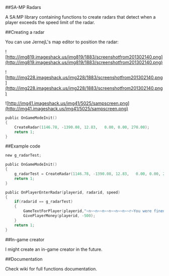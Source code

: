##SA-MP Radars

A SA:MP library containing functions to create radars that detect when a player exceeds the speed limit of the radar.

##Creating a radar

You can use JernejL's map editor to position the radar:

![http://img819.imageshack.us/img819/1883/screenshotfrom201302140.png](http://img819.imageshack.us/img819/1883/screenshotfrom201302140.png)

![http://img228.imageshack.us/img228/1883/screenshotfrom201302140.png](http://img228.imageshack.us/img228/1883/screenshotfrom201302140.png)

![http://img41.imageshack.us/img41/5025/sampscreen.png](http://img41.imageshack.us/img41/5025/sampscreen.png)

```c
public OnGameModeInit()
{
	CreateRadar(1146.78, -1390.08, 12.83,   0.00, 0.00, 270.00);
	return 1;
}
```

##Example code

```c
new g_radarTest;

public OnGameModeInit()
{
    g_radarTest = CreateRadar(1146.78, -1390.08, 12.83,   0.00, 0.00, 270.00);
    return 1;
}

public OnPlayerEnterRadar(playerid, radarid, speed)
{
    if(radarid == g_radarTest)
    {
        GameTextForPlayer(playerid,"~n~~n~~n~~n~~n~~n~~r~You were fined!", 5000, 3);
        GivePlayerMoney(playerid, -500);
    }
    return 1;
}
```

##In-game creator

I might create an in-game creator in the future.

##Documentation

Check wiki for full functions documentation.
